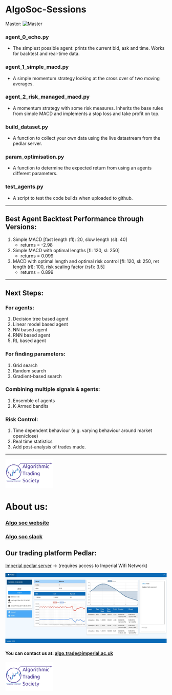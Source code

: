 # AlgoSoc-Sessions

Master: ![Master](https://travis-ci.com/Joearrowsmith/AlgoSoc-Sessions.svg?branch=master)

### agent_0_echo.py 
- The simplest possible agent: prints the current bid, ask and time. Works for backtest and real-time data.

### agent_1_simple_macd.py
- A simple momentum strategy looking at the cross over of two moving averages.

### agent_2_risk_managed_macd.py
- A momentum strategy with some risk measures. Inherits the base rules from simple MACD and implements a stop loss and take profit on top.

### build_dataset.py
- A function to collect your own data using the live datastream from the pedlar server.

### param_optimisation.py
- A function to determine the expected return from using an agents different parameters.

### test_agents.py
- A script to test the code builds when uploaded to github.

---

## Best Agent Backtest Performance through Versions:

1. Simple MACD \[fast length (fl): 20, slow length (sl): 40\] 
   - returns = -2.98
2. Simple MACD with optimal lengths \[fl: 120, sl: 250\]
   - returns = 0.099
3. MACD with optimal length and optimal risk control \[fl: 120, sl: 250, ret length (rl): 100, risk scaling factor (rsf): 3.5\]
   - returns = 0.899

---

## Next Steps:

### For agents:
1. Decision tree based agent
2. Linear model based agent
3. NN based agent
4. RNN based agent
5. RL based agent

### For finding parameters:
1. Grid search
2. Random search
3. Gradient-based search

### Combining multiple signals & agents:
1. Ensemble of agents
2. K-Armed bandits

### Risk Control:
1. Time dependent behaviour (e.g. varying behaviour around market open/close)
2. Real time statistics
3. Add post-analysis of trades made.

---

<img src="misc/icats_logo.png" alt="icats_logo" width="150"/>

# About us:

### [Algo soc website](http://www.algosoc.com)

### [Algo soc slack](https://algosoc.slack.com)

## Our trading platform Pedlar:

[Imperial pedlar server](http://icats.doc.ic.ac.uk) &rightarrow; (requires access to Imperial Wifi Network)

![Pedlar](misc/pedlarweb_screenshot.jpg)

#### You can contact us at: <algo.trade@imperial.ac.uk>

<img src="misc/icats_logo.png" alt="icats_logo" width="150"/>